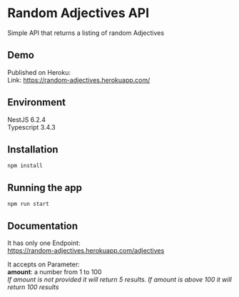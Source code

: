 # Random Adjectives API

Simple API that returns a listing of random Adjectives  

## Demo

Published on Heroku:  
Link: https://random-adjectives.herokuapp.com/

## Environment

NestJS 6.2.4  
Typescript 3.4.3

## Installation

```
npm install
```

## Running the app

```
npm run start
```

## Documentation

It has only one Endpoint:   
https://random-adjectives.herokuapp.com/adjectives

It accepts on Parameter:  
**amount**: a number from 1 to 100  
*If amount is not provided it will return 5 results. If amount is above 100 it will return 100 results*
